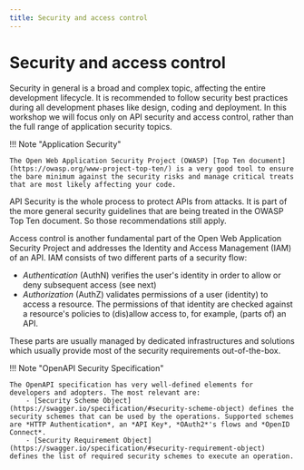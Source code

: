 ```yaml
---
title: Security and access control
---
```


# Security and access control

Security in general is a broad and complex topic, affecting the entire development lifecycle.
It is recommended to follow security best practices during all development phases like design, coding and deployment.
In this workshop we will focus only on API security and access control, rather than the full range of application security topics.

!!! Note "Application Security"

    The Open Web Application Security Project (OWASP) [Top Ten document](https://owasp.org/www-project-top-ten/) is a very good tool to ensure the bare minimum against the security risks and manage critical treats that are most likely affecting your code.

API Security is the whole process to protect APIs from attacks. It is part of the more general security guidelines that are being treated in the OWASP Top Ten document. So those recommendations still apply.

Access control is another fundamental part of the Open Web Application Security Project and addresses the Identity and Access Management (IAM) of an API.
IAM consists of two different parts of a security flow:

- *Authentication* (AuthN) verifies the user's identity in order to allow or deny subsequent access (see next)
- *Authorization* (AuthZ) validates permissions of a user (identity) to access a resource. The permissions of that identity are checked against a resource's policies to (dis)allow access to, for example, (parts of) an API.

These parts are usually managed by dedicated infrastructures and solutions which usually provide most of the security requirements out-of-the-box.

!!! Note "OpenAPI Security Specification"

    The OpenAPI specification has very well-defined elements for developers and adopters. The most relevant are:
        - [Security Scheme Object](https://swagger.io/specification/#security-scheme-object) defines the security schemes that can be used by the operations. Supported schemes are *HTTP Authentication*, an *API Key*, *OAuth2*'s flows and *OpenID Connect*.
        - [Security Requirement Object](https://swagger.io/specification/#security-requirement-object) defines the list of required security schemes to execute an operation.

